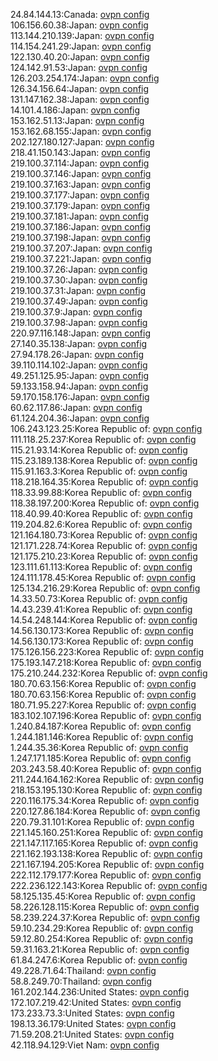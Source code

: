 24.84.144.13:Canada: [ovpn config](vpn/24_84_144_13.ovpn)  
106.156.60.38:Japan: [ovpn config](vpn/106_156_60_38.ovpn)  
113.144.210.139:Japan: [ovpn config](vpn/113_144_210_139.ovpn)  
114.154.241.29:Japan: [ovpn config](vpn/114_154_241_29.ovpn)  
122.130.40.20:Japan: [ovpn config](vpn/122_130_40_20.ovpn)  
124.142.91.53:Japan: [ovpn config](vpn/124_142_91_53.ovpn)  
126.203.254.174:Japan: [ovpn config](vpn/126_203_254_174.ovpn)  
126.34.156.64:Japan: [ovpn config](vpn/126_34_156_64.ovpn)  
131.147.162.38:Japan: [ovpn config](vpn/131_147_162_38.ovpn)  
14.101.4.186:Japan: [ovpn config](vpn/14_101_4_186.ovpn)  
153.162.51.13:Japan: [ovpn config](vpn/153_162_51_13.ovpn)  
153.162.68.155:Japan: [ovpn config](vpn/153_162_68_155.ovpn)  
202.127.180.127:Japan: [ovpn config](vpn/202_127_180_127.ovpn)  
218.41.150.143:Japan: [ovpn config](vpn/218_41_150_143.ovpn)  
219.100.37.114:Japan: [ovpn config](vpn/219_100_37_114.ovpn)  
219.100.37.146:Japan: [ovpn config](vpn/219_100_37_146.ovpn)  
219.100.37.163:Japan: [ovpn config](vpn/219_100_37_163.ovpn)  
219.100.37.177:Japan: [ovpn config](vpn/219_100_37_177.ovpn)  
219.100.37.179:Japan: [ovpn config](vpn/219_100_37_179.ovpn)  
219.100.37.181:Japan: [ovpn config](vpn/219_100_37_181.ovpn)  
219.100.37.186:Japan: [ovpn config](vpn/219_100_37_186.ovpn)  
219.100.37.198:Japan: [ovpn config](vpn/219_100_37_198.ovpn)  
219.100.37.207:Japan: [ovpn config](vpn/219_100_37_207.ovpn)  
219.100.37.221:Japan: [ovpn config](vpn/219_100_37_221.ovpn)  
219.100.37.26:Japan: [ovpn config](vpn/219_100_37_26.ovpn)  
219.100.37.30:Japan: [ovpn config](vpn/219_100_37_30.ovpn)  
219.100.37.31:Japan: [ovpn config](vpn/219_100_37_31.ovpn)  
219.100.37.49:Japan: [ovpn config](vpn/219_100_37_49.ovpn)  
219.100.37.9:Japan: [ovpn config](vpn/219_100_37_9.ovpn)  
219.100.37.98:Japan: [ovpn config](vpn/219_100_37_98.ovpn)  
220.97.116.148:Japan: [ovpn config](vpn/220_97_116_148.ovpn)  
27.140.35.138:Japan: [ovpn config](vpn/27_140_35_138.ovpn)  
27.94.178.26:Japan: [ovpn config](vpn/27_94_178_26.ovpn)  
39.110.114.102:Japan: [ovpn config](vpn/39_110_114_102.ovpn)  
49.251.125.95:Japan: [ovpn config](vpn/49_251_125_95.ovpn)  
59.133.158.94:Japan: [ovpn config](vpn/59_133_158_94.ovpn)  
59.170.158.176:Japan: [ovpn config](vpn/59_170_158_176.ovpn)  
60.62.117.86:Japan: [ovpn config](vpn/60_62_117_86.ovpn)  
61.124.204.36:Japan: [ovpn config](vpn/61_124_204_36.ovpn)  
106.243.123.25:Korea Republic of: [ovpn config](vpn/106_243_123_25.ovpn)  
111.118.25.237:Korea Republic of: [ovpn config](vpn/111_118_25_237.ovpn)  
115.21.93.14:Korea Republic of: [ovpn config](vpn/115_21_93_14.ovpn)  
115.23.189.138:Korea Republic of: [ovpn config](vpn/115_23_189_138.ovpn)  
115.91.163.3:Korea Republic of: [ovpn config](vpn/115_91_163_3.ovpn)  
118.218.164.35:Korea Republic of: [ovpn config](vpn/118_218_164_35.ovpn)  
118.33.99.88:Korea Republic of: [ovpn config](vpn/118_33_99_88.ovpn)  
118.38.197.200:Korea Republic of: [ovpn config](vpn/118_38_197_200.ovpn)  
118.40.99.40:Korea Republic of: [ovpn config](vpn/118_40_99_40.ovpn)  
119.204.82.6:Korea Republic of: [ovpn config](vpn/119_204_82_6.ovpn)  
121.164.180.73:Korea Republic of: [ovpn config](vpn/121_164_180_73.ovpn)  
121.171.228.74:Korea Republic of: [ovpn config](vpn/121_171_228_74.ovpn)  
121.175.210.23:Korea Republic of: [ovpn config](vpn/121_175_210_23.ovpn)  
123.111.61.113:Korea Republic of: [ovpn config](vpn/123_111_61_113.ovpn)  
124.111.178.45:Korea Republic of: [ovpn config](vpn/124_111_178_45.ovpn)  
125.134.216.29:Korea Republic of: [ovpn config](vpn/125_134_216_29.ovpn)  
14.33.50.73:Korea Republic of: [ovpn config](vpn/14_33_50_73.ovpn)  
14.43.239.41:Korea Republic of: [ovpn config](vpn/14_43_239_41.ovpn)  
14.54.248.144:Korea Republic of: [ovpn config](vpn/14_54_248_144.ovpn)  
14.56.130.173:Korea Republic of: [ovpn config](vpn/14_56_130_173.ovpn)  
14.56.130.173:Korea Republic of: [ovpn config](vpn/14_56_130_173.ovpn)  
175.126.156.223:Korea Republic of: [ovpn config](vpn/175_126_156_223.ovpn)  
175.193.147.218:Korea Republic of: [ovpn config](vpn/175_193_147_218.ovpn)  
175.210.244.232:Korea Republic of: [ovpn config](vpn/175_210_244_232.ovpn)  
180.70.63.156:Korea Republic of: [ovpn config](vpn/180_70_63_156.ovpn)  
180.70.63.156:Korea Republic of: [ovpn config](vpn/180_70_63_156.ovpn)  
180.71.95.227:Korea Republic of: [ovpn config](vpn/180_71_95_227.ovpn)  
183.102.107.196:Korea Republic of: [ovpn config](vpn/183_102_107_196.ovpn)  
1.240.84.187:Korea Republic of: [ovpn config](vpn/1_240_84_187.ovpn)  
1.244.181.146:Korea Republic of: [ovpn config](vpn/1_244_181_146.ovpn)  
1.244.35.36:Korea Republic of: [ovpn config](vpn/1_244_35_36.ovpn)  
1.247.171.185:Korea Republic of: [ovpn config](vpn/1_247_171_185.ovpn)  
203.243.58.40:Korea Republic of: [ovpn config](vpn/203_243_58_40.ovpn)  
211.244.164.162:Korea Republic of: [ovpn config](vpn/211_244_164_162.ovpn)  
218.153.195.130:Korea Republic of: [ovpn config](vpn/218_153_195_130.ovpn)  
220.116.175.34:Korea Republic of: [ovpn config](vpn/220_116_175_34.ovpn)  
220.127.86.184:Korea Republic of: [ovpn config](vpn/220_127_86_184.ovpn)  
220.79.31.101:Korea Republic of: [ovpn config](vpn/220_79_31_101.ovpn)  
221.145.160.251:Korea Republic of: [ovpn config](vpn/221_145_160_251.ovpn)  
221.147.117.165:Korea Republic of: [ovpn config](vpn/221_147_117_165.ovpn)  
221.162.193.138:Korea Republic of: [ovpn config](vpn/221_162_193_138.ovpn)  
221.167.194.205:Korea Republic of: [ovpn config](vpn/221_167_194_205.ovpn)  
222.112.179.177:Korea Republic of: [ovpn config](vpn/222_112_179_177.ovpn)  
222.236.122.143:Korea Republic of: [ovpn config](vpn/222_236_122_143.ovpn)  
58.125.135.45:Korea Republic of: [ovpn config](vpn/58_125_135_45.ovpn)  
58.226.128.115:Korea Republic of: [ovpn config](vpn/58_226_128_115.ovpn)  
58.239.224.37:Korea Republic of: [ovpn config](vpn/58_239_224_37.ovpn)  
59.10.234.29:Korea Republic of: [ovpn config](vpn/59_10_234_29.ovpn)  
59.12.80.254:Korea Republic of: [ovpn config](vpn/59_12_80_254.ovpn)  
59.31.163.21:Korea Republic of: [ovpn config](vpn/59_31_163_21.ovpn)  
61.84.247.6:Korea Republic of: [ovpn config](vpn/61_84_247_6.ovpn)  
49.228.71.64:Thailand: [ovpn config](vpn/49_228_71_64.ovpn)  
58.8.249.70:Thailand: [ovpn config](vpn/58_8_249_70.ovpn)  
161.202.144.236:United States: [ovpn config](vpn/161_202_144_236.ovpn)  
172.107.219.42:United States: [ovpn config](vpn/172_107_219_42.ovpn)  
173.233.73.3:United States: [ovpn config](vpn/173_233_73_3.ovpn)  
198.13.36.179:United States: [ovpn config](vpn/198_13_36_179.ovpn)  
71.59.208.21:United States: [ovpn config](vpn/71_59_208_21.ovpn)  
42.118.94.129:Viet Nam: [ovpn config](vpn/42_118_94_129.ovpn)  
